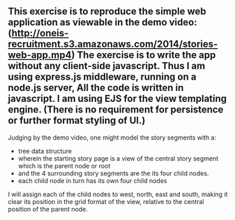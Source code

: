 This exercise is to reproduce the simple web application as viewable in
the demo video: (http://oneis-recruitment.s3.amazonaws.com/2014/stories-web-app.mp4)
The exercise is to write the app without any client-side javascript.
Thus I am using express.js middleware, running on a node.js server,
All the code is written in javascript.
I am using EJS for the view templating engine.
(There is no requirement for persistence or further format styling of UI.)
--

Judging by the demo video, one might model the story segments with a:

<ul>
  <li>tree data structure</li>
  <li>wherein the starting story page is a view of the central story segment which is the parent node or root</li>
  <li>and the 4 surrounding story segments are the its four child nodes.</li>
  <li>each child node in turn has its own four child nodes</li>
</ul>

I will assign each of the child nodes to west, north, east and south, making it clear its position in the grid format of the view, relative to the central position of the parent node.
